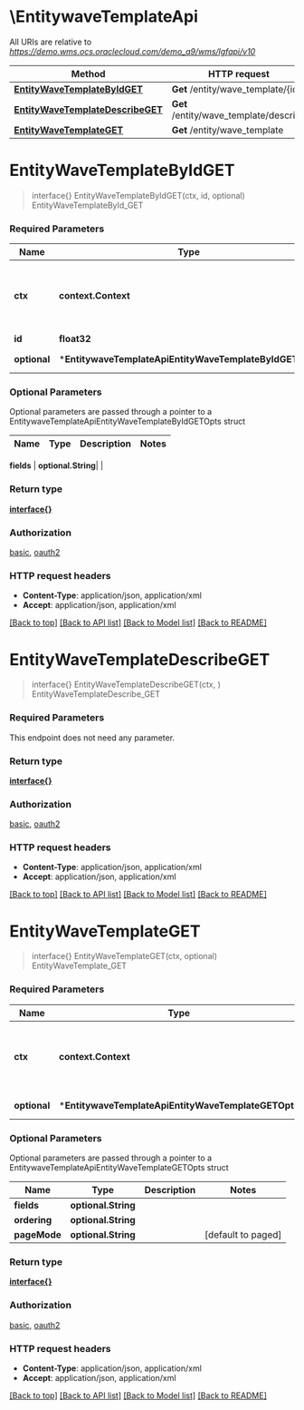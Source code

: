 # \EntitywaveTemplateApi

All URIs are relative to *https://demo.wms.ocs.oraclecloud.com/demo_a9/wms/lgfapi/v10*

Method | HTTP request | Description
------------- | ------------- | -------------
[**EntityWaveTemplateByIdGET**](EntitywaveTemplateApi.md#EntityWaveTemplateByIdGET) | **Get** /entity/wave_template/{id} | EntityWaveTemplateById_GET
[**EntityWaveTemplateDescribeGET**](EntitywaveTemplateApi.md#EntityWaveTemplateDescribeGET) | **Get** /entity/wave_template/describe | EntityWaveTemplateDescribe_GET
[**EntityWaveTemplateGET**](EntitywaveTemplateApi.md#EntityWaveTemplateGET) | **Get** /entity/wave_template | EntityWaveTemplate_GET


# **EntityWaveTemplateByIdGET**
> interface{} EntityWaveTemplateByIdGET(ctx, id, optional)
EntityWaveTemplateById_GET



### Required Parameters

Name | Type | Description  | Notes
------------- | ------------- | ------------- | -------------
 **ctx** | **context.Context** | context for authentication, logging, cancellation, deadlines, tracing, etc.
  **id** | **float32**|  | 
 **optional** | ***EntitywaveTemplateApiEntityWaveTemplateByIdGETOpts** | optional parameters | nil if no parameters

### Optional Parameters
Optional parameters are passed through a pointer to a EntitywaveTemplateApiEntityWaveTemplateByIdGETOpts struct

Name | Type | Description  | Notes
------------- | ------------- | ------------- | -------------

 **fields** | **optional.String**|  | 

### Return type

[**interface{}**](interface{}.md)

### Authorization

[basic](../README.md#basic), [oauth2](../README.md#oauth2)

### HTTP request headers

 - **Content-Type**: application/json, application/xml
 - **Accept**: application/json, application/xml

[[Back to top]](#) [[Back to API list]](../README.md#documentation-for-api-endpoints) [[Back to Model list]](../README.md#documentation-for-models) [[Back to README]](../README.md)

# **EntityWaveTemplateDescribeGET**
> interface{} EntityWaveTemplateDescribeGET(ctx, )
EntityWaveTemplateDescribe_GET



### Required Parameters
This endpoint does not need any parameter.

### Return type

[**interface{}**](interface{}.md)

### Authorization

[basic](../README.md#basic), [oauth2](../README.md#oauth2)

### HTTP request headers

 - **Content-Type**: application/json, application/xml
 - **Accept**: application/json, application/xml

[[Back to top]](#) [[Back to API list]](../README.md#documentation-for-api-endpoints) [[Back to Model list]](../README.md#documentation-for-models) [[Back to README]](../README.md)

# **EntityWaveTemplateGET**
> interface{} EntityWaveTemplateGET(ctx, optional)
EntityWaveTemplate_GET



### Required Parameters

Name | Type | Description  | Notes
------------- | ------------- | ------------- | -------------
 **ctx** | **context.Context** | context for authentication, logging, cancellation, deadlines, tracing, etc.
 **optional** | ***EntitywaveTemplateApiEntityWaveTemplateGETOpts** | optional parameters | nil if no parameters

### Optional Parameters
Optional parameters are passed through a pointer to a EntitywaveTemplateApiEntityWaveTemplateGETOpts struct

Name | Type | Description  | Notes
------------- | ------------- | ------------- | -------------
 **fields** | **optional.String**|  | 
 **ordering** | **optional.String**|  | 
 **pageMode** | **optional.String**|  | [default to paged]

### Return type

[**interface{}**](interface{}.md)

### Authorization

[basic](../README.md#basic), [oauth2](../README.md#oauth2)

### HTTP request headers

 - **Content-Type**: application/json, application/xml
 - **Accept**: application/json, application/xml

[[Back to top]](#) [[Back to API list]](../README.md#documentation-for-api-endpoints) [[Back to Model list]](../README.md#documentation-for-models) [[Back to README]](../README.md)

